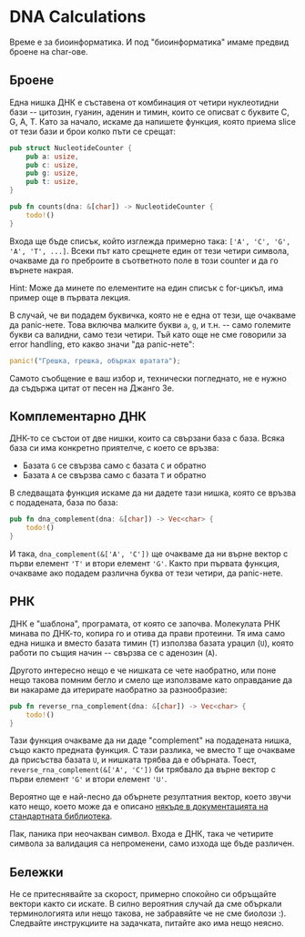 # DNA Calculations

Време е за биоинформатика. И под "биоинформатика" имаме предвид броене на char-ове.

## Броене

Една нишка ДНК е съставена от комбинация от четири нуклеотидни бази -- цитозин, гуанин, аденин и тимин, които се описват с буквите C, G, A, T. Като за начало, искаме да напишете функция, която приема slice от тези бази и брои колко пъти се срещат:

``` rust
pub struct NucleotideCounter {
    pub a: usize,
    pub c: usize,
    pub g: usize,
    pub t: usize,
}

pub fn counts(dna: &[char]) -> NucleotideCounter {
    todo!()
}
```

Входа ще бъде списък, който изглежда примерно така: `['A', 'C', 'G', 'A', 'T', ...]`. Всеки път като срещнете един от тези четири символа, очакваме да го преброите в съответното поле в този counter и да го върнете накрая.

Hint: Може да минете по елементите на един списък с for-цикъл, има пример още в първата лекция.

В случай, че ви подадем буквичка, която не е една от тези, ще очакваме да panic-нете. Това включва малките букви `a`, `g`, и т.н. -- само големите букви са валидни, само тези четири. Тъй като още не сме говорили за error handling, ето какво значи "да panic-нете":

``` rust
panic!("Грешка, грешка, обърках вратата");
```

Самото съобщение е ваш избор и, технически погледнато, не е нужно да съдържа цитат от песен на Джанго Зе.

## Комплементарно ДНК

ДНК-то се състои от две нишки, които са свързани база с база. Всяка база си има конкретно приятелче, с което се връзва:

- Базата `G` се свързва само с базата `C` и обратно
- Базата `A` се свързва само с базата `T` и обратно

В следващата функция искаме да ни дадете тази нишка, която се връзва с подадената, база по база:

``` rust
pub fn dna_complement(dna: &[char]) -> Vec<char> {
    todo!()
}
```

И така, `dna_complement(&['A', 'C'])` ще очакваме да ни върне вектор с първи елемент `'T'` и втори елемент `'G'`. Както при първата функция, очакваме ако подадем различна буква от тези четири, да panic-нете.

## РНК

ДНК е "шаблона", програмата, от която се започва. Молекулата РНК минава по ДНК-то, копира го и отива да прави протеини. Тя има само една нишка и вместо базата тимин (`T`) използва базата урацил (`U`), която работи по същия начин -- свързва се с аденозин (`A`).

Другото интересно нещо е че нишката се чете наобратно, или поне нещо такова помним бегло и смело ще използваме като оправдание да ви накараме да итерирате наобратно за разнообразие:

``` rust
pub fn reverse_rna_complement(dna: &[char]) -> Vec<char> {
    todo!()
}
```

Тази функция очакваме да ни даде "complement" на подадената нишка, също както предната функция. С тази разлика, че вместо `T` ще очакваме да присъства базата `U`, и нишката трябва да е обърната. Тоест, `reverse_rna_complement(&['A', 'C'])` би трябвало да върне вектор с първи елемент `'G'` и втори елемент `'U'`.

Вероятно ще е най-лесно да обърнете резултатния вектор, което звучи като нещо, което може да е описано [някъде в документацията на стандартната библиотека](https://doc.rust-lang.org/stable/std/vec/struct.Vec.html).

Пак, паника при неочакван символ. Входа е ДНК, така че четирите символа за валидация са непроменени, само изхода ще бъде различен.

## Бележки

Не се притеснявайте за скорост, примерно спокойно си обръщайте вектори както си искате. В силно вероятния случай да сме объркали терминологията или нещо такова, не забравяйте че не сме биолози :). Следвайте инструкциите на задачката, питайте ако има нещо неясно.